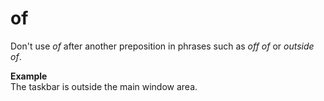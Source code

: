 # of

Don't use *of* after another preposition in phrases such as *off of* or *outside of*. 

**Example**  
The taskbar is outside the main window area.
